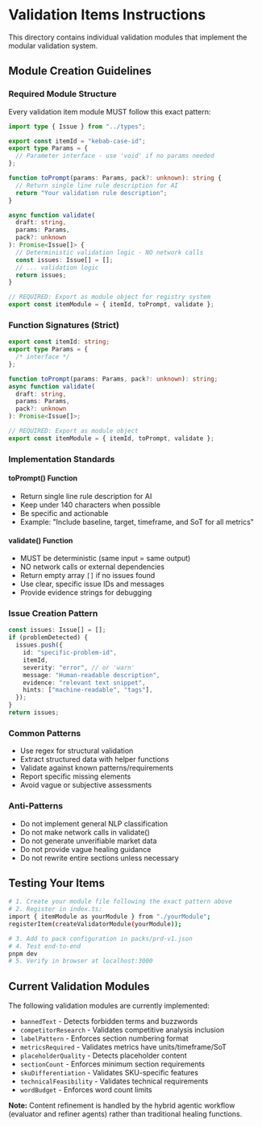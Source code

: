 # Validation Items Instructions

This directory contains individual validation modules that implement the modular validation system.

## Module Creation Guidelines

### Required Module Structure

Every validation item module MUST follow this exact pattern:

```typescript
import type { Issue } from "../types";

export const itemId = "kebab-case-id";
export type Params = {
  // Parameter interface - use 'void' if no params needed
};

function toPrompt(params: Params, pack?: unknown): string {
  // Return single line rule description for AI
  return "Your validation rule description";
}

async function validate(
  draft: string,
  params: Params,
  pack?: unknown
): Promise<Issue[]> {
  // Deterministic validation logic - NO network calls
  const issues: Issue[] = [];
  // ... validation logic
  return issues;
}

// REQUIRED: Export as module object for registry system
export const itemModule = { itemId, toPrompt, validate };
```

### Function Signatures (Strict)

```typescript
export const itemId: string;
export type Params = {
  /* interface */
};

function toPrompt(params: Params, pack?: unknown): string;
async function validate(
  draft: string,
  params: Params,
  pack?: unknown
): Promise<Issue[]>;

// REQUIRED: Export as module object
export const itemModule = { itemId, toPrompt, validate };
```

### Implementation Standards

#### toPrompt() Function

- Return single line rule description for AI
- Keep under 140 characters when possible
- Be specific and actionable
- Example: "Include baseline, target, timeframe, and SoT for all metrics"

#### validate() Function

- MUST be deterministic (same input = same output)
- NO network calls or external dependencies
- Return empty array `[]` if no issues found
- Use clear, specific issue IDs and messages
- Provide evidence strings for debugging

### Issue Creation Pattern

```typescript
const issues: Issue[] = [];
if (problemDetected) {
  issues.push({
    id: "specific-problem-id",
    itemId,
    severity: "error", // or 'warn'
    message: "Human-readable description",
    evidence: "relevant text snippet",
    hints: ["machine-readable", "tags"],
  });
}
return issues;
```

### Common Patterns

- Use regex for structural validation
- Extract structured data with helper functions
- Validate against known patterns/requirements
- Report specific missing elements
- Avoid vague or subjective assessments

### Anti-Patterns

- Do not implement general NLP classification
- Do not make network calls in validate()
- Do not generate unverifiable market data
- Do not provide vague healing guidance
- Do not rewrite entire sections unless necessary

## Testing Your Items

```bash
# 1. Create your module file following the exact pattern above
# 2. Register in index.ts:
import { itemModule as yourModule } from "./yourModule";
registerItem(createValidatorModule(yourModule));

# 3. Add to pack configuration in packs/prd-v1.json
# 4. Test end-to-end
pnpm dev
# 5. Verify in browser at localhost:3000
```

## Current Validation Modules

The following validation modules are currently implemented:

- `bannedText` - Detects forbidden terms and buzzwords
- `competitorResearch` - Validates competitive analysis inclusion
- `labelPattern` - Enforces section numbering format
- `metricsRequired` - Validates metrics have units/timeframe/SoT
- `placeholderQuality` - Detects placeholder content
- `sectionCount` - Enforces minimum section requirements
- `skuDifferentiation` - Validates SKU-specific features
- `technicalFeasibility` - Validates technical requirements
- `wordBudget` - Enforces word count limits

**Note:** Content refinement is handled by the hybrid agentic workflow (evaluator and refiner agents) rather than traditional healing functions.

